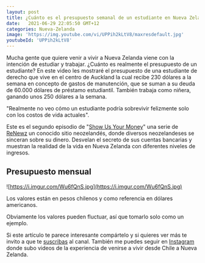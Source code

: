 ```yaml
---
layout: post
title: ¿Cuánto es el presupuesto semanal de un estudiante en Nueva Zelanda?
date:   2021-06-29 22:05:50 GMT+12
categories: Nueva-Zelanda
image: 'https://img.youtube.com/vi/UPPih2kLtV8/maxresdefault.jpg'
youtubeId: 'UPPih2kLtV8'
---
```


Mucha gente que quiere venir a vivir a Nueva Zelanda viene con la intención de estudiar y trabajar. ¿Cuánto es realmente el presupuesto de un estudiante?
En este video les mostraré el presupuesto de una estudiante de derecho que vive en el centro de Auckland la cual recibe 230 dólares a la semana en concepto de gastos de manutención, que se suman a su deuda de 60.000 dólares de préstamo estudiantil. También trabaja como niñera, ganando unos 250 dólares a la semana.

"Realmente no veo cómo un estudiante podría sobrevivir felizmente solo con los costos de vida actuales".

Este es el segundo episodio de  "[Show Us Your Money](https://www.renews.co.nz/a-law-student-making-250-a-week-shows-us-how-she-spends-her-money-show-us-your-money/)"  una serie de [ReNewz](https://www.renews.co.nz/) un conocido sitio neozelandés, donde diversos neozelandeses se sinceran sobre su dinero. Desvelan el secreto de sus cuentas bancarias y muestran la realidad de la vida en Nueva Zelanda con diferentes niveles de ingresos.

## Presupuesto mensual

![https://i.imgur.com/Wu6fQnS.jpg](https://i.imgur.com/Wu6fQnS.jpg)

Los valores están en pesos chilenos y como referencia en dólares americanos.

Obviamente los valores pueden fluctuar, así que tomarlo solo como un ejemplo.

Si este artículo te parece interesante compártelo y si quieres ver más te invito a que te [suscribas](https://www.youtube.com/channel/UCWip2TrjNMXb0kg6LWbsNzw?sub_confirmation=1) al canal. También me puedes seguir en [Instagram](https://www.instagram.com/smilesharks/) donde subo videos de la experiencia de venirse a vivir desde Chile a Nueva Zelanda.